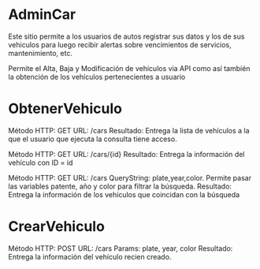 # AdminCar

Este sitio permite a los usuarios de autos registrar sus datos y los de sus vehiculos para luego recibir alertas sobre vencimientos de servicios, mantenimiento, etc.

Permite el Alta, Baja y Modificación de vehículos via API como así también la obtención de los vehículos pertenecientes a usuario

# ObtenerVehiculo

Método HTTP: GET
URL: /cars
Resultado: Entrega la lista de vehículos a la que el usuario que ejecuta la consulta tiene acceso.


Método HTTP: GET
URL: /cars/{id}
Resultado: Entrega la información del vehículo con ID = id


Método HTTP: GET
URL: /cars
QueryString: plate,year,color. Permite pasar las variables patente, año y color para filtrar la búsqueda.
Resultado: Entrega la información de los vehículos que coincidan con la búsqueda


# CrearVehiculo

Método HTTP: POST
URL: /cars
Params: plate, year, color
Resultado: Entrega la información del vehículo recien creado.
